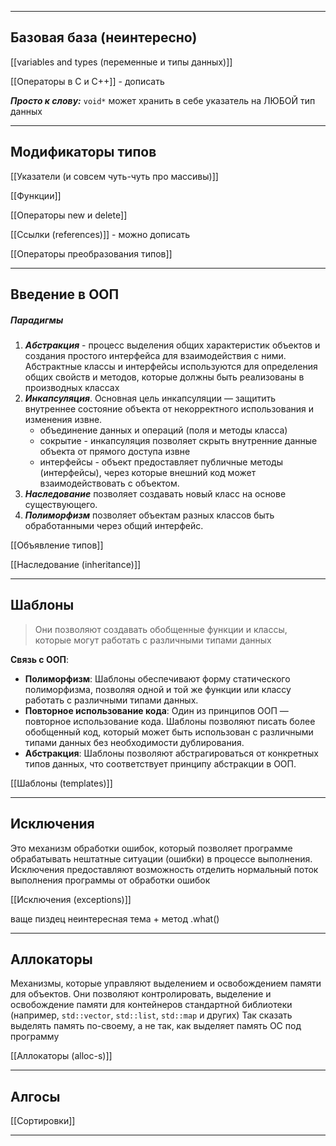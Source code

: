 ___
## Базовая база (неинтересно)
[[variables and types (переменные и типы данных)]]

[[Операторы в C и C++]] - дописать

***Просто к слову:***
`void*` может хранить в себе указатель на ЛЮБОЙ тип данных
___
## Модификаторы типов

[[Указатели (и совсем чуть-чуть про массивы)]]

[[Функции]]

[[Операторы new и delete]]

[[Ссылки (references)]] - можно дописать

[[Операторы преобразования типов]]

___
## Введение в ООП

##### Парадигмы

1) ***Абстракция*** - процесс выделения общих характеристик объектов и создания простого интерфейса для взаимодействия с ними. Абстрактные классы и интерфейсы используются для определения общих свойств и методов, которые должны быть реализованы в производных классах
2) ***Инкапсуляция***. Основная цель инкапсуляции — защитить внутреннее состояние объекта от некорректного использования и изменения извне.
	- объединение данных и операций (поля и методы класса)
	- сокрытие - инкапсуляция позволяет скрыть внутренние данные объекта от прямого доступа извне
	- интерфейсы - объект предоставляет публичные методы (интерфейсы), через которые внешний код может взаимодействовать с объектом. 
3) ***Наследование*** позволяет создавать новый класс на основе существующего.
4) ***Полиморфизм*** позволяет объектам разных классов быть обработанными через общий интерфейс.

[[Объявление типов]]

[[Наследование (inheritance)]]

---
## Шаблоны 

> Они позволяют создавать обобщенные функции и классы, которые могут работать с различными типами данных

**Связь с ООП**:

- **Полиморфизм**: Шаблоны обеспечивают форму статического полиморфизма, позволяя одной и той же функции или классу работать с различными типами данных.
- **Повторное использование кода**: Один из принципов ООП — повторное использование кода. Шаблоны позволяют писать более обобщенный код, который может быть использован с различными типами данных без необходимости дублирования.
- **Абстракция**: Шаблоны позволяют абстрагироваться от конкретных типов данных, что соответствует принципу абстракции в ООП.

[[Шаблоны (templates)]]

--- 

## Исключения

Это механизм обработки ошибок, который позволяет программе обрабатывать нештатные ситуации (ошибки) в процессе выполнения. Исключения предоставляют возможность отделить нормальный поток выполнения программы от обработки ошибок

[[Исключения (exceptions)]]

ваще пиздец неинтересная тема + метод .what()

---

## Аллокаторы

Механизмы, которые управляют выделением и освобождением памяти для объектов. Они позволяют контролировать, выделение и освобождение памяти для контейнеров стандартной библиотеки (например, `std::vector`, `std::list`, `std::map` и других)
Так сказать выделять память по-своему, а не так, как выделяет память ОС под программу

[[Аллокаторы (alloc-s)]]

---
## Алгосы

[[Сортировки]]

---
